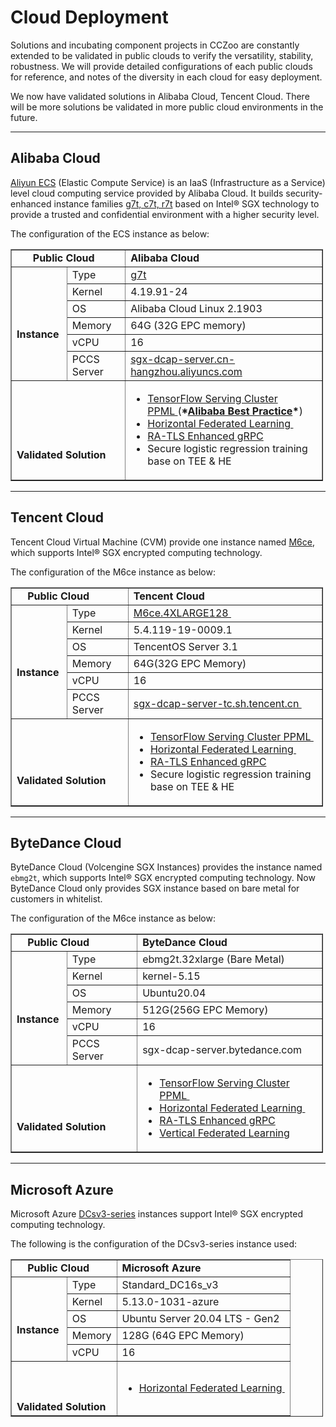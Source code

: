 # Cloud Deployment

Solutions and incubating component projects in CCZoo are constantly extended to
be validated in public clouds to verify the versatility, stability, robustness.
We will provide detailed configurations of each public clouds for reference, and
notes of the diversity in each cloud for easy deployment.

We now have validated solutions in Alibaba Cloud, Tencent Cloud.
There will be more solutions be validated in more public cloud environments in the
future.

---

## Alibaba Cloud

[Aliyun ECS](https://help.aliyun.com/product/25365.html) (Elastic Compute Service)
is an IaaS (Infrastructure as a Service) level cloud computing service provided
by Alibaba Cloud. It builds security-enhanced instance families [g7t, c7t, r7t](https://help.aliyun.com/document_detail/207734.html)
based on Intel® SGX technology to provide a trusted and confidential environment
with a higher security level.

The configuration of the ECS instance as below:

<table border="1" cellpadding="1" cellspacing="1" style="width:500px">
  <tbody>
    <tr>
      <td colspan="2"><strong>&nbsp; &nbsp; &nbsp; Public Cloud</strong>
      </td>
      <td><strong>Alibaba Cloud</strong>
      </td>
    </tr>
    <tr>
      <td rowspan="6" style="text-align: left;">
        <p>&nbsp;
        </p>
        <p><strong>Instance&nbsp;</strong>
        </p>
      </td>
      <td style="text-align: left;">Type
      </td>
      <td><a href="https://help.aliyun.com/document_detail/108490.htm#section-bew-6jv-c0k">g7t</a>
      </td>
    </tr>
    <tr>
      <td style="text-align: left;">Kernel
      </td>
      <td>4.19.91-24
      </td>
    </tr>
    <tr>
      <td style="text-align: left;">OS
      </td>
      <td>Alibaba Cloud Linux 2.1903
      </td>
    </tr>
    <tr>
      <td style="text-align: left;">Memory
      </td>
      <td>64G (32G EPC memory)
      </td>
    </tr>
    <tr>
      <td style="text-align: left;">vCPU
      </td>
      <td>16
      </td>
    </tr>
    <tr>
      <td style="text-align: left;">PCCS Server
      </td>
      <td><a href="https://help.aliyun.com/document_detail/208095.html">sgx-dcap-server.cn-hangzhou.aliyuncs.com</a>
      </td>
    </tr>
    <tr>
      <td colspan="2"><strong>&nbsp;
        <br />
        <br />
        <br />
        <br />
        Validated Solution</strong>
      </td>
      <td>
        <ul>
          <li><a href="https://cczoo.readthedocs.io/en/latest/Solutions/tensorflow-serving-cluster/index.html">TensorFlow Serving Cluster PPML&nbsp;</a>(<strong>*<a href="https://help.aliyun.com/document_detail/342755.html">Alibaba Best Practice</a>*</strong>)</li>
          <li><a href="https://cczoo.readthedocs.io/en/latest/Solutions/horizontal-federated-learning/hfl.html">Horizontal Federated Learning&nbsp;</a></li>
          <li><a href="https://cczoo.readthedocs.io/en/latest/Solutions/grpc-ra-tls/index.html">RA-TLS Enhanced gRPC</a></li>
          <li>Secure logistic regression training base on TEE &amp; HE</li>
        </ul>
      </td>
    </tr>
  </tbody>
</table>


---

## Tencent Cloud

Tencent Cloud Virtual Machine (CVM) provide one instance named [M6ce](https://cloud.tencent.com/document/product/213/11518#M6ce),
which supports Intel® SGX encrypted computing technology.

The configuration of the M6ce instance as below:

<table border="1" cellpadding="1" cellspacing="1" style="width:500px">
  <tbody>
    <tr>
      <td colspan="2"><strong>&nbsp; &nbsp; Public Cloud</strong>
      </td>
      <td><strong>Tencent Cloud</strong>
      </td>
    </tr>
    <tr>
      <td rowspan="6" style="text-align: left;">
        <p>&nbsp;
        </p>
        <p><strong>Instance&nbsp;</strong>
        </p>
      </td>
      <td style="text-align: left;">Type
      </td>
      <td><a href="https://cloud.tencent.com/document/product/213/11518#M6ce">M6ce.4XLARGE128&nbsp;</a>
      </td>
    </tr>
    <tr>
      <td style="text-align: left;">Kernel
      </td>
      <td>5.4.119-19-0009.1
      </td>
    </tr>
    <tr>
      <td style="text-align: left;">OS
      </td>
      <td>TencentOS Server 3.1
      </td>
    </tr>
    <tr>
      <td style="text-align: left;">Memory
      </td>
      <td>64G(32G EPC Memory)
      </td>
    </tr>
    <tr>
      <td style="text-align: left;">vCPU
      </td>
      <td>16
      </td>
    </tr>
    <tr>
      <td style="text-align: left;">PCCS Server
      </td>
      <td><a href="https://cloud.tencent.com/document/product/213/63353">sgx-dcap-server-tc.sh.tencent.cn&nbsp;</a>
      </td>
    </tr>
    <tr>
      <td colspan="2">
        <br />
        <br />
        <br />
        <strong>Validated Solution&nbsp;</strong>
      </td>
      <td>
        <ul>
          <li><a href="https://cczoo.readthedocs.io/en/latest/Solutions/tensorflow-serving-cluster/index.html">TensorFlow Serving Cluster PPML&nbsp;</a></li>
          <li><a href="https://cczoo.readthedocs.io/en/latest/Solutions/horizontal-federated-learning/hfl.html">Horizontal Federated Learning&nbsp;</a></li>
          <li><a href="https://cczoo.readthedocs.io/en/latest/Solutions/grpc-ra-tls/index.html">RA-TLS Enhanced gRPC</a></li>
          <li>Secure logistic regression training base on TEE &amp; HE</li>
        </ul>
      </td>
    </tr>
  </tbody>
</table>


---

## ByteDance Cloud

ByteDance Cloud (Volcengine SGX Instances) provides the instance named `ebmg2t`,
which supports Intel® SGX encrypted computing technology. Now ByteDance Cloud only
provides SGX instance based on bare metal for customers in whitelist.

The configuration of the M6ce instance as below:

<table border="1" cellpadding="1" cellspacing="1" style="width:500px;">
	<tbody>
		<tr>
			<td colspan="2">
				<strong>&nbsp; &nbsp; Public Cloud</strong> 
			</td>
			<td><strong>ByteDance Cloud</strong>
			</td>
		</tr>
		<tr>
			<td rowspan="6" style="text-align: left;">
				<p>&nbsp;
				</p>
				<p><strong>Instance&nbsp;</strong>
				</p>
			</td>
			<td style="text-align:left;">
				<span>Type</span> 
			</td>
			<td>
				<div>
					<span>ebmg2t.32xlarge (Bare Metal)</span> 
				</div>
			</td>
		</tr>
		<tr>
			<td style="text-align:left;">
				<span>Kernel</span> 
			</td>
			<td>
				<div>
					<span>kernel-5.15</span> 
				</div>
			</td>
		</tr>
		<tr>
			<td style="text-align:left;">
				<span>OS</span> 
			</td>
			<td>
				<span>Ubuntu20.04</span> 
			</td>
		</tr>
		<tr>
			<td style="text-align:left;">
				<span>Memory</span> 
			</td>
			<td>
				<span>512G(256G EPC Memory)</span> 
			</td>
		</tr>
		<tr>
			<td style="text-align:left;">
				<span>vCPU</span> 
			</td>
			<td>
				<span>16</span> 
			</td>
		</tr>
		<tr>
			<td style="text-align:left;">
				<span>PCCS Server</span> 
			</td>
			<td>
				<span><span>sgx-dcap-server.bytedance.com </span></span> 
			</td>
		</tr>
		<tr>
		<td colspan="2">
			<br />
			<br />
			<br />
			<strong>Validated Solution&nbsp;</strong>
		</td>
			<td>
				<ul>
					<li>
						<a href="https://cczoo.readthedocs.io/en/latest/Solutions/tensorflow-serving-cluster/index.html"><span>TensorFlow Serving Cluster PPML&nbsp;</span></a> 
					</li>
					<li>
						<a href="https://cczoo.readthedocs.io/en/latest/Solutions/horizontal-federated-learning/hfl.html"><span>Horizontal Federated Learning&nbsp;</span></a> 
					</li>
					<li>
						<a href="https://cczoo.readthedocs.io/en/latest/Solutions/grpc-ra-tls/index.html"><span>RA-TLS Enhanced gRPC</span></a> 
					</li>
					<li>
						<a href="https://cczoo.readthedocs.io/en/latest/Solutions/vertical-federated-learning/vfl.html" target="_blank">Vertical Federated Learning</a> 
					</li>
				</ul>
			</td>
		</tr>
	</tbody>
</table>


---

## Microsoft Azure

Microsoft Azure [DCsv3-series](https://docs.microsoft.com/en-us/azure/virtual-machines/dcv3-series) instances support Intel® SGX encrypted computing technology.

The following is the configuration of the DCsv3-series instance used:

<table border="1" cellpadding="1" cellspacing="1" style="width:500px;">
	<tbody>
		<tr>
			<td colspan="2">
				<strong>&nbsp; &nbsp; Public Cloud</strong>
			</td>
			<td><strong>Microsoft Azure</strong>
			</td>
		</tr>
		<tr>
			<td rowspan="5" style="text-align: left;">
				<p>&nbsp;
				</p>
				<p><strong>Instance&nbsp;</strong>
				</p>
			</td>
			<td style="text-align:left;">
				<span>Type</span>
			</td>
			<td>
				<div>
					<span>Standard_DC16s_v3</span>
				</div>
			</td>
		</tr>
		<tr>
			<td style="text-align:left;">
				<span>Kernel</span>
			</td>
			<td>
				<div>
					<span>5.13.0-1031-azure</span>
				</div>
			</td>
		</tr>
		<tr>
			<td style="text-align:left;">
				<span>OS</span>
			</td>
			<td>
				<span>Ubuntu Server 20.04 LTS - Gen2</span>
			</td>
		</tr>
		<tr>
			<td style="text-align:left;">
				<span>Memory</span>
			</td>
			<td>
				<span>128G (64G EPC Memory)</span>
			</td>
		</tr>
		<tr>
			<td style="text-align:left;">
				<span>vCPU</span>
			</td>
			<td>
				<span>16</span>
			</td>
		</tr>
		<td colspan="2">
			<br />
			<br />
			<br />
			<strong>Validated Solution&nbsp;</strong>
		</td>
			<td>
				<ul>
					<li>
						<a href="https://cczoo.readthedocs.io/en/latest/Solutions/horizontal-federated-learning/hfl.html"><span>Horizontal Federated Learning&nbsp;</span></a>
					</li>
				</ul>
			</td>
		</tr>
	</tbody>
</table>
